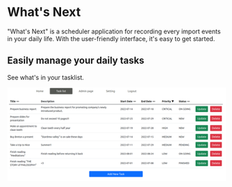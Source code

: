 # What's Next

"What's Next" is a scheduler application for recording every import events in your daily life. With the user-friendly interface, it's easy to get started. 

## Easily manage your daily tasks

See what's in your tasklist.

![tasklist-page-1](whats_next_screenshot/tasklist-page-1.png)
